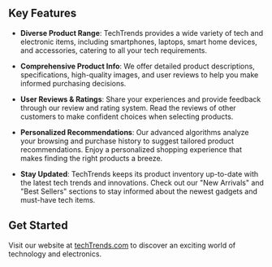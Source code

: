 


## Key Features

- **Diverse Product Range**: TechTrends provides a wide variety of tech and electronic items, including smartphones, laptops, smart home devices, and accessories, catering to all your tech requirements.

- **Comprehensive Product Info**: We offer detailed product descriptions, specifications, high-quality images, and user reviews to help you make informed purchasing decisions.

- **User Reviews & Ratings**: Share your experiences and provide feedback through our review and rating system. Read the reviews of other customers to make confident choices when selecting products.

- **Personalized Recommendations**: Our advanced algorithms analyze your browsing and purchase history to suggest tailored product recommendations. Enjoy a personalized shopping experience that makes finding the right products a breeze.

- **Stay Updated**: TechTrends keeps its product inventory up-to-date with the latest tech trends and innovations. Check out our "New Arrivals" and "Best Sellers" sections to stay informed about the newest gadgets and must-have tech items.

## Get Started

Visit our website at [techTrends.com]() to discover an exciting world of technology and electronics.



